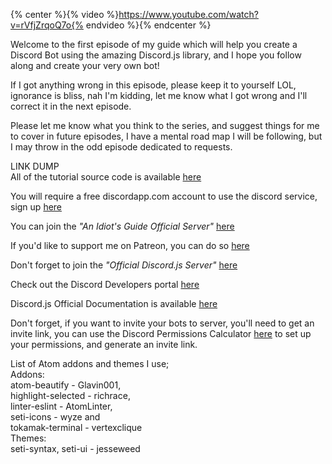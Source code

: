 {% center %}{% video %}https://www.youtube.com/watch?v=rVfjZrqoQ7o{% endvideo %}{% endcenter %}

Welcome to the first episode of my guide which will help you create a Discord Bot using the amazing Discord.js library, and I hope you follow along and create your very own bot!

If I got anything wrong in this episode, please keep it to yourself LOL, ignorance is bliss, nah I'm kidding, let me know what I got wrong and I'll correct it in the next episode.

Please let me know what you think to the series, and suggest things for me to cover in future episodes, I have a mental road map I will be following, but I may throw in the odd episode dedicated to requests.

LINK DUMP  
All of the tutorial source code is available [here](https://github.com/AnIdiotsGuide/Tutorial-Bot)

You will require a free discordapp.com account to use the discord service, sign up [here](https://discordapp.com/hypesquad?ref=PYisfiCTRf)


You can join the _"An Idiot's Guide Official Server"_ [here](https://discord.gg/gkZCQtH)

If you'd like to support me on Patreon, you can do so [here](https://www.patreon.com/anidiotsguide)

Don't forget to join the _"Official Discord.js Server"_ [here](https://discord.gg/bRCvFy9)

Check out the Discord Developers portal [here](https://discordapp.com/developers/docs/intro)

Discord.js Official Documentation is available [here](https://discord.js.org/#!/)

Don't forget, if you want to invite your bots to server, you'll need to get an invite link, you can use the Discord Permissions Calculator [here](https://finitereality.github.io/permissions/?v=0) to set up your permissions, and generate an invite link.


List of Atom addons and themes I use;  
Addons:  
atom-beautify - Glavin001,  
highlight-selected - richrace,  
linter-eslint - AtomLinter,  
seti-icons - wyze and  
tokamak-terminal - vertexclique  
Themes:  
seti-syntax, seti-ui - jesseweed